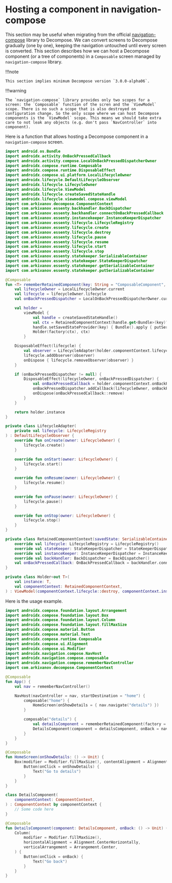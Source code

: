 # Hosting a component in navigation-compose

This section may be useful when migrating from the official [navigation-compose](https://developer.android.com/jetpack/compose/navigation) library to Decompose. We can convert screens to Decompose gradually (one by one), keeping the navigation untouched until every screen is converted. This section describes how we can host a Decompose component (or a tree of components) in a `Composable` screen managed by `navigation-compose` library.

!!!note

    This section implies minimum Decompose version `3.0.0-alpha06`.

!!!warning

    The `navigation-compose` library provides only two scopes for a screen: the `Composable` function of the scren and the `ViewModel` scope. There is no such a scope that is also destroyed on configuration change. So the only scope where we can host Decompose components is the `ViewModel` scope. This means we should take extra care to not leak any objects (e.g. don't pass `NavController` into component).

Here is a function that allows hosting a Decompose component in a `navigation-compose` screen.

```kotlin
import android.os.Bundle
import androidx.activity.OnBackPressedCallback
import androidx.activity.compose.LocalOnBackPressedDispatcherOwner
import androidx.compose.runtime.Composable
import androidx.compose.runtime.DisposableEffect
import androidx.compose.ui.platform.LocalLifecycleOwner
import androidx.lifecycle.DefaultLifecycleObserver
import androidx.lifecycle.LifecycleOwner
import androidx.lifecycle.ViewModel
import androidx.lifecycle.createSavedStateHandle
import androidx.lifecycle.viewmodel.compose.viewModel
import com.arkivanov.decompose.ComponentContext
import com.arkivanov.essenty.backhandler.BackDispatcher
import com.arkivanov.essenty.backhandler.connectOnBackPressedCallback
import com.arkivanov.essenty.instancekeeper.InstanceKeeperDispatcher
import com.arkivanov.essenty.lifecycle.LifecycleRegistry
import com.arkivanov.essenty.lifecycle.create
import com.arkivanov.essenty.lifecycle.destroy
import com.arkivanov.essenty.lifecycle.pause
import com.arkivanov.essenty.lifecycle.resume
import com.arkivanov.essenty.lifecycle.start
import com.arkivanov.essenty.lifecycle.stop
import com.arkivanov.essenty.statekeeper.SerializableContainer
import com.arkivanov.essenty.statekeeper.StateKeeperDispatcher
import com.arkivanov.essenty.statekeeper.getSerializableContainer
import com.arkivanov.essenty.statekeeper.putSerializableContainer

@Composable
fun <T> rememberRetainedComponent(key: String = "ComposableComponent", factory: (ComponentContext) -> T): T {
    val lifecycleOwner = LocalLifecycleOwner.current
    val lifecycle = lifecycleOwner.lifecycle
    val onBackPressedDispatcher = LocalOnBackPressedDispatcherOwner.current?.onBackPressedDispatcher

    val holder =
        viewModel {
            val handle = createSavedStateHandle()
            val ctx = RetainedComponentContext(handle.get<Bundle>(key)?.getSerializableContainer(key))
            handle.setSavedStateProvider(key) { Bundle().apply { putSerializableContainer(key, ctx.stateKeeper.save()) } }
            Holder(factory(ctx), ctx)
        }

    DisposableEffect(lifecycle) {
        val observer = LifecycleAdapter(holder.componentContext.lifecycle)
        lifecycle.addObserver(observer)
        onDispose { lifecycle.removeObserver(observer) }
    }

    if (onBackPressedDispatcher != null) {
        DisposableEffect(lifecycleOwner, onBackPressedDispatcher) {
            val onBackPressedCallback = holder.componentContext.onBackPressedCallback
            onBackPressedDispatcher.addCallback(lifecycleOwner, onBackPressedCallback)
            onDispose(onBackPressedCallback::remove)
        }
    }

    return holder.instance
}

private class LifecycleAdapter(
    private val lifecycle: LifecycleRegistry
) : DefaultLifecycleObserver {
    override fun onCreate(owner: LifecycleOwner) {
        lifecycle.create()
    }

    override fun onStart(owner: LifecycleOwner) {
        lifecycle.start()
    }

    override fun onResume(owner: LifecycleOwner) {
        lifecycle.resume()
    }

    override fun onPause(owner: LifecycleOwner) {
        lifecycle.pause()
    }

    override fun onStop(owner: LifecycleOwner) {
        lifecycle.stop()
    }
}

private class RetainedComponentContext(savedState: SerializableContainer?) : ComponentContext {
    override val lifecycle: LifecycleRegistry = LifecycleRegistry()
    override val stateKeeper: StateKeeperDispatcher = StateKeeperDispatcher(savedState)
    override val instanceKeeper: InstanceKeeperDispatcher = InstanceKeeperDispatcher()
    override val backHandler: BackDispatcher = BackDispatcher()
    val onBackPressedCallback: OnBackPressedCallback = backHandler.connectOnBackPressedCallback()
}

private class Holder<out T>(
    val instance: T,
    val componentContext: RetainedComponentContext,
) : ViewModel(componentContext.lifecycle::destroy, componentContext.instanceKeeper::destroy)
```

Here is the usage example.

```kotlin
import androidx.compose.foundation.layout.Arrangement
import androidx.compose.foundation.layout.Box
import androidx.compose.foundation.layout.Column
import androidx.compose.foundation.layout.fillMaxSize
import androidx.compose.material.Button
import androidx.compose.material.Text
import androidx.compose.runtime.Composable
import androidx.compose.ui.Alignment
import androidx.compose.ui.Modifier
import androidx.navigation.compose.NavHost
import androidx.navigation.compose.composable
import androidx.navigation.compose.rememberNavController
import com.arkivanov.decompose.ComponentContext

@Composable
fun App() {
    val nav = rememberNavController()

    NavHost(navController = nav, startDestination = "home") {
        composable("home") {
            HomeScreen(onShowDetails = { nav.navigate("details") })
        }

        composable("details") {
            val detailsComponent = rememberRetainedComponent(factory = ::DetailsComponent)
            DetailsComponent(component = detailsComponent, onBack = nav::popBackStack)
        }
    }
}

@Composable
fun HomeScreen(onShowDetails: () -> Unit) {
    Box(modifier = Modifier.fillMaxSize(), contentAlignment = Alignment.Center) {
        Button(onClick = onShowDetails) {
            Text("Go to details")
        }
    }
}

class DetailsComponent(
    componentContext: ComponentContext,
) : ComponentContext by componentContext {
    // Some code here
}

@Composable
fun DetailsComponent(component: DetailsComponent, onBack: () -> Unit) {
    Column(
        modifier = Modifier.fillMaxSize(),
        horizontalAlignment = Alignment.CenterHorizontally,
        verticalArrangement = Arrangement.Center,
    ) {
        Button(onClick = onBack) {
            Text("Go back")
        }
    }
}
```
